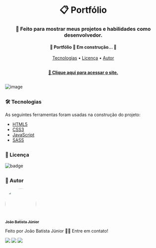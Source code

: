 
<h1 align="center"> 📋 Portfólio </h1>
<h3 align="center"> 🚀 Feito para mostrar meus projetos e habilidades como desenvolvedor.</h3>

<h4 align="center"> 
	🚧  Portfólio 🚀 Em construção...  🚧
</h4>

<p align="center">
 <a href="#tecnologias">Tecnologias</a> • 
 <a href="#licenc-a">Licença</a> • 
 <a href="#autor">Autor</a>
</p>

##

<a href="https://juniorsantos.vercel.app" target="_blank"> <h4 align="center"> 🔗 Clique aqui para acessar o site.</h4></a>

##

![image](https://user-images.githubusercontent.com/21210172/130913490-bd9a0bae-8925-4e1c-8278-683c020c9692.png)

##

<h3 id="tecnologias">🛠 Tecnologias</h3>
<p>As seguintes ferramentas foram usadas na construção do projeto:</p>

- [HTML5](https://www.w3schools.com/html/)
- [CSS3](https://www.w3schools.com/css/)
- [JavaScript](https://developer.mozilla.org/pt-BR/docs/Web/JavaScript)
- [SASS](https://sass-lang.com/documentation)

##

<h3 id="licenc-a">🧾 Licença</h3>

![badge](https://img.shields.io/github/license/joaobatistajr/Portifolio?color=f&logo=MIT&logoColor=blue&style=for-the-badge)

##

<h3 id="autor">📝 Autor</h3>


<a href="https://github.com/JoaoBatistaJr">
 <img style="border-radius: 50%;" src="https://avatars3.githubusercontent.com/joaobatistajr" width="100px;" alt=""/>
 <br />
 <sub><b>João Batista Júnior</b></sub></a>
 
Feito por João Batista Júnior 👋🏽 Entre em contato!

<div> 
  <a href="https://instagram.com/artesjbjunior" target="_blank"><img src="https://img.shields.io/badge/-Instagram-%23E4405F?style=for-the-badge&logo=instagram&logoColor=white" target="_blank"></a>
  <a href = "mailto:joaob.dev@gmail.com"><img src="https://img.shields.io/badge/-Gmail-%23333?style=for-the-badge&logo=gmail&logoColor=white" target="_blank"></a>
  <a href="https://www.linkedin.com/in/jbjunior03/" target="_blank"><img src="https://img.shields.io/badge/-LinkedIn-%230077B5?style=for-the-badge&logo=linkedin&logoColor=white" target="_blank"></a> 

##
	



